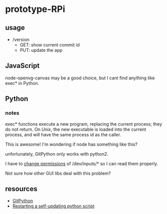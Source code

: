 # prototype-RPi

## usage

* /version
  * GET: show current commit id
  * PUT: update the app

## JavaScript

node-openvg-canvas may be a good choice, but I cant find anything like exec\* in Python.

## Python

### notes

exec\* functions execute a new program, replacing the current process; they do not return. On Unix, the new executable is loaded into the current process, and will have the same process id as the caller.

This is awesome! I'm wondering if node has something like this?

unfortunately, GitPython only works with python2.

I have to [change permissions](http://www-user.tu-chemnitz.de/~klada/?site=projects&id=logitechkbd) of /dev/inputs/\* so I can read them properly.

Not sure how other GUI libs deal with this problem?

## resources

* [GitPython](https://gitorious.org/git-python)
* [Restarting a self-updating python script](http://stackoverflow.com/questions/1750757/restarting-a-self-updating-python-script)
